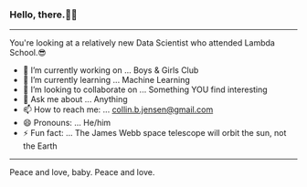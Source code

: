 ### Hello, there.👋🙂
---
You're looking at a relatively new Data Scientist who attended Lambda School.😎


- 🔭 I’m currently working on ... Boys & Girls Club
- 🌱 I’m currently learning ... Machine Learning
- 👯 I’m looking to collaborate on ... Something YOU find interesting
- 💬 Ask me about ... Anything
- 📫 How to reach me: ... collin.b.jensen@gmail.com
- 😄 Pronouns: ... He/him
- ⚡ Fun fact: ... The James Webb space telescope will orbit the sun, not the Earth

---
Peace and love, baby. Peace and love.
